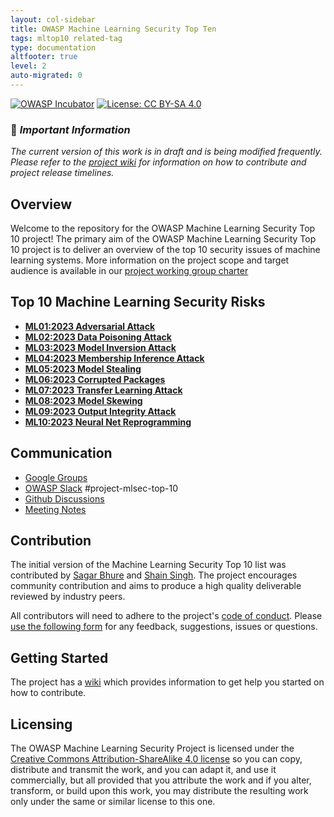 ```yaml
---
layout: col-sidebar
title: OWASP Machine Learning Security Top Ten
tags: mltop10 related-tag
type: documentation
altfooter: true
level: 2
auto-migrated: 0
---
```


[![OWASP Incubator](https://img.shields.io/badge/owasp-incubator-blue.svg)](https://owasp.org/projects/)
[![License: CC BY-SA 4.0](https://img.shields.io/badge/License-CC%20BY--SA%204.0-lightgrey.svg)](https://creativecommons.org/licenses/by-sa/4.0/)

### 📌 _**Important Information**_

_The current version of this work is in draft and is being modified frequently.
Please refer to the [project wiki](https://github.com/OWASP/www-project-machine-learning-security-top-10/wiki) for information on how to contribute and project release timelines._

## Overview

Welcome to the repository for the OWASP Machine Learning Security Top 10
project!
The primary aim of the OWASP Machine Learning Security Top 10 project is to
deliver an overview of the top 10 security issues of machine learning systems.
More information on the project scope and target audience is available in our
[project working group charter](https://owasp.org/www-project-machine-learning-security-top-10#div-charter)

## Top 10 Machine Learning Security Risks

- [**ML01:2023 Adversarial Attack**](/docs/2023/ML01_2023-Adversarial_Attack.md)
- [**ML02:2023 Data Poisoning Attack**](/docs/2023/ML02_2023-Data_Poisoning_Attack.md)
- [**ML03:2023 Model Inversion Attack**](/docs/2023/ML03_2023-Model_Inversion_Attack.md)
- [**ML04:2023 Membership Inference Attack**](/docs//2023/ML04_2023-Membership_Inference_Attack.md)
- [**ML05:2023 Model Stealing**](/docs/2023/ML05_2023-Model_Stealing.md)
- [**ML06:2023 Corrupted Packages**](/docs/2023/ML06_2023-Corrupted_Packages.md)
- [**ML07:2023 Transfer Learning Attack**](/docs/2023/ML07_2023-Transfer_Learning_Attack.md)
- [**ML08:2023 Model Skewing**](/docs/2023/ML08_2023-Model_Skewing.md)
- [**ML09:2023 Output Integrity Attack**](/docs/2023/ML09_2023-Output_Integrity_Attack.md)
- [**ML10:2023 Neural Net Reprogramming**](/docs/2023/ML10_2023-Neural_Net_Reprogramming.md)

## Communication

- [Google Groups](https://groups.google.com/u/1/a/owasp.org/g/project-machine-learning-security-top-ten)
- [OWASP Slack](https://owasp.org/slack/invite) #project-mlsec-top-10
- [Github Discussions](https://github.com/OWASP/www-project-machine-learning-security-top-10/discussions)
- [Meeting Notes](https://github.com/OWASP/www-project-machine-learning-security-top-10/issues?q=label%3Ameeting)

## Contribution

The initial version of the Machine Learning Security Top 10 list was contributed
by [Sagar Bhure](mailto:sagar.bhure@owasp.org) and
[Shain Singh](mailto:shain.singh@owasp.org). The project encourages community
contribution and aims to produce a high quality deliverable reviewed by industry
peers.

All contributors will need to adhere to the project's
[code of conduct](https://github.com/OWASP/www-project-machine-learning-security-top-10/blob/master/CODE_OF_CONDUCT.md).
Please
[use the following form](https://github.com/OWASP/www-project-machine-learning-security-top-10/issues/new?assignees=shsingh&labels=issues%2Fgeneral%2Cissues%2Ftriage&projects=&template=feedback-report.yaml&title=%5BFEEDBACK%5D%3A+)
for any feedback, suggestions, issues or questions.

## Getting Started

The project has a
[wiki](https://github.com/OWASP/www-project-machine-learning-security-top-10/wiki)
which provides information to get help you started on how to contribute.

## Licensing

The OWASP Machine Learning Security Project is licensed under the
[Creative
Commons Attribution-ShareAlike 4.0 license](https://creativecommons.org/licenses/by-sa/4.0/)
so you can copy, distribute and transmit the work, and you can adapt it, and use
it commercially, but all provided that you attribute the work and if you alter,
transform, or build upon this work, you may distribute the resulting work only
under the same or similar license to this one.
